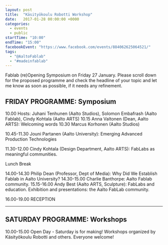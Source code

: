 ```yaml
---
layout: post
title:  "Käsityökoulu Robotti Workshop"
date:   2017-01-28 00:00:00 +0000
categories:
  - events
  - public
startTime: "10:00"
endTime: "15:00"
facebookEvent: "https://www.facebook.com/events/884062625064521/"
tags:
  - "@AaltoFablab"
  - "#madeinfablab"
---
```


Fablab (re)Opening Symposium on Friday 27 January. Please scroll down for the proposed programme and check the headline of your topic and let me know as soon as possible, if it needs any refinement.

FRIDAY PROGRAMME: Symposium
---------------------------

10.00 		Hosts: Juhani Tenhunen (Aalto Studios), Solomon Embafrash (Aalto Fablab), Cindy Kohtala (Aalto ARTS)
10.15		Anna Valtonen (Dean, Aalto ARTS): Welcoming words
10.30		Marcus Korhonen (Aalto Studios)

10.45-11.30 	Jouni Partanen (Aalto University): Emerging Advanced Production Technologies

11.30-12.00 	Cindy Kohtala (Design Department, Aalto ARTS): FabLabs as meaningful communities.

Lunch Break

14.00-14.30 	Philip Dean (Professor, Dept of Media): Why Did We Establish Fablab in Aalto University?
14.30-15.00 	Charlie Banthorpe: Aalto Fablab community.
15.15-16.00 	Andy Best (Aalto ARTS, Sculpture): FabLabs and education.
 		Exhibition and presentations: the Aalto FabLab community.

16.00-19.00	RECEPTION

---

SATURDAY PROGRAMME: Workshops
-----------------------------

10.00-15.00 	Open Day - Saturday is for making!
Workshops organized by Käsityökoulu Robotti and others. Everyone welcome!
